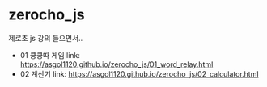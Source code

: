 # zerocho_js
제로초 js 강의 들으면서..

+ 01 쿵쿵따 게임 link: https://asgol1120.github.io/zerocho_js/01_word_relay.html
+ 02 계산기 link: https://asgol1120.github.io/zerocho_js/02_calculator.html
